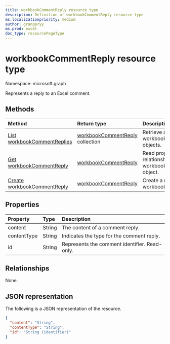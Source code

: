 ```yaml
---
title: workbookCommentReply resource type
description: Definition of workbookCommentReply resource type
ms.localizationpriority: medium
author: grangeryy
ms.prod: excel
doc_type: resourcePageType
---
```


# workbookCommentReply resource type

Namespace: microsoft.graph

Represents a reply to an Excel comment.

## Methods

| Method                                                                | Return type                                                | Description                                                       |
| :-------------------------------------------------------------------- | :--------------------------------------------------------- | :---------------------------------------------------------------- |
| [List workbookCommentReplies](../api/workbookcomment-list-replies.md) | [workbookCommentReply](workbookcommentreply.md) collection | Retrieve a list of workbookcommentreply objects.                  |
| [Get workbookCommentReply](../api/workbookcommentreply-get.md)        | [workbookCommentReply](workbookcommentreply.md)            | Read properties and relationships of workbookCommentReply object. |
| [Create workbookCommentReply](../api/workbookcomment-post-replies.md) | [workbookCommentReply](workbookcommentreply.md)            | Create a new workbookCommentReply.                                |

## Properties

| Property    | Type   | Description                                   |
| :---------- | :----- | :-------------------------------------------- |
| content     | String | The content of a comment reply.               |
| contentType | String | Indicates the type for the comment reply.     |
| id          | String | Represents the comment identifier. Read-only. |

## Relationships

None.

## JSON representation

The following is a JSON representation of the resource.

<!-- {
  "blockType": "resource",
  "optionalProperties": [

  ],
  "@odata.type": "microsoft.graph.workbookCommentReply",
  "keyProperty": "id"
}-->

```json
{
  "content": "String",
  "contentType": "String",
  "id": "String (identifier)"
}
```

<!-- uuid: 16cd6b66-4b1a-43a1-adaf-3a886856ed98
2019-02-04 14:57:30 UTC -->

<!-- {
  "type": "#page.annotation",
  "description": "workbookCommentReply resource",
  "keywords": "",
  "section": "documentation",
  "tocPath": ""
}-->

